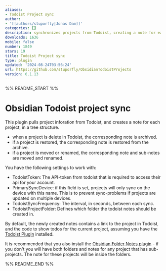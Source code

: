 ```yaml
---
aliases:
- Todoist Project sync
author:
- '[[authors/stuporfly|Jonas Dam]]'
categories: []
description: synchronizes projects from Todoist, creating a note for each.
downloads: 1636
mobile: false
number: 1849
stars: 19
title: Todoist Project sync
type: plugin
updated: '2024-08-24T03:56:24'
url: https://github.com/stuporfly/ObsidianTodoistProjects
version: 0.1.13
---
```


%% README_START %%

# Obsidian Todoist project sync

This plugin pulls project inforation from Todoist, and creates a note for each project, in a tree structure.

- when a project is delete in Todoist, the corresponding note is archived.
- if a project is restored, the corresponding note is restored from the archive.
- if a project is moved or renamed, the corresponding note and sub-notes are moved and renamed. 


You have the following settings to work with: 
 - TodoistToken: The API-token from todoist that is required to access their api for your account.
 - PrimarySyncDevice: if this field is set, projects will only sync on the device with this name. This is to prevent sync-problems if projects are updated on multiple devices.
 - TodoistSyncFrequency: The interval, in seconds, between each sync.
 - TodoistProjectFolder: Defines which folder the todoist notes should be created in. 
    
    
By default, the newly created notes contains a link to the project in Todoist, and the code to show todos for the current project, assuming you have the [Todoist Plugin](https://obsidian.md/plugins?id=todoist-sync-plugin) installed.


It is recommended that you also install the [Obsidian Folder Notes plugin](https://obsidian.md/plugins?id=folder-notes) - if you don't you will have both folders and notes for any project that has sub-projects. The note for these projects will be inside the folders.


%% README_END %%